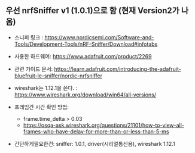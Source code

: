## 우선 nrfSniffer v1 (1.0.1)으로 함 (현재 Version2가 나옴)
* 스니퍼 링크 : https://www.nordicsemi.com/Software-and-Tools/Development-Tools/nRF-Sniffer/Download#infotabs
* 사용한 하드웨어: https://www.adafruit.com/product/2269
* 관련 가이드 문서: https://learn.adafruit.com/introducing-the-adafruit-bluefruit-le-sniffer/nordic-nrfsniffer
* wireshark는 1.12.1을 쓴다. : https://www.wireshark.org/download/win64/all-versions/
* 프레임간 시간 확인 방법: 
   * frame.time_delta > 0.03
   * https://osqa-ask.wireshark.org/questions/21101/how-to-view-all-frames-who-have-delay-for-more-than-or-less-than-5-ms
   
   
* 간단하게필요한건: sniffer: 1.0.1, driver(시리얼통신용), wireshark 1.12.1   


